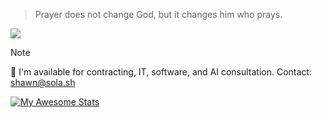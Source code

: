> Prayer does not change God, but it changes him who prays.

![](https://komarev.com/ghpvc/?username=NOBLES5E)

> [!NOTE]  
> 💼 I'm available for contracting, IT, software, and AI consultation. Contact: shawn@sola.sh

[![My Awesome Stats](https://awesome-github-stats.azurewebsites.net/user-stats/NOBLES5E?cardType=level&preferLogin=true)](https://git.io/awesome-stats-card)
